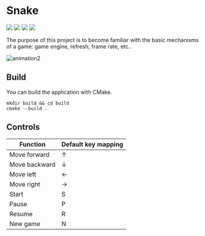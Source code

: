 # Snake

![](https://img.shields.io/github/stars/alessiopittiglio/snake) ![](https://img.shields.io/github/forks/alessiopittiglio/snake) ![](https://img.shields.io/github/v/release/alessiopittiglio/snake) ![](https://img.shields.io/github/issues/alessiopittiglio/snake)

The purpose of this project is to become familiar with the basic mechanisms of a game: game engine, refresh, frame rate, etc..
 
![animation2](https://user-images.githubusercontent.com/72530555/119218548-266cbb00-bae1-11eb-9131-ebd0c582e970.gif)

## Build
You can build the application with CMake.
```
mkdir build && cd build
cmake --build .
```

## Controls

| Function  | Default key mapping |
|---------------|---------------------|
| Move forward  | ↑                   |
| Move backward | ↓                   |
| Move left     | ←                   |
| Move right    | →                   |
| Start         | S                   |
| Pause         | P                   |
| Resume        | R                   |
| New game      | N                   |


